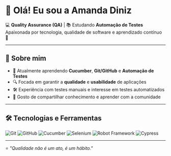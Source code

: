 # 👋 Olá! Eu sou a Amanda Diniz

💻 **Quality Assurance (QA)** | 📚 Estudando **Automação de Testes**  
Apaixonada por tecnologia, qualidade de software e aprendizado contínuo 🚀

---

## 📌 Sobre mim
- 🎯 Atualmente aprendendo **Cucumber**, **Git/GitHub** e **Automação de Testes**
- 🔍 Focada em garantir a **qualidade** e **usabilidade** de aplicações
- 🛠 Experiência com testes manuais e interesse em testes automatizados
- 💬 Gosto de compartilhar conhecimento e aprender com a comunidade

---

## 🛠 Tecnologias e Ferramentas
![Git](https://img.shields.io/badge/-Git-F05032?logo=git&logoColor=fff)
![GitHub](https://img.shields.io/badge/-GitHub-181717?logo=github&logoColor=fff)
![Cucumber](https://img.shields.io/badge/-Cucumber-23D96C?logo=cucumber&logoColor=fff)
![Selenium](https://img.shields.io/badge/-Selenium-43B02A?logo=selenium&logoColor=fff)
![Robot Framework](https://img.shields.io/badge/-Robot_Framework-000000?logo=robotframework&logoColor=white)
![Cypress](https://img.shields.io/badge/-Cypress-17202C?logo=cypress&logoColor=fff)



---
⭐ _"Qualidade não é um ato, é um hábito."_  

